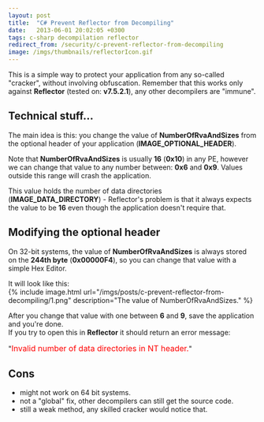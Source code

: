 ```yaml
---
layout: post
title:  "C# Prevent Reflector from Decompiling"
date:   2013-06-01 20:02:05 +0300
tags: c-sharp decompilation reflector
redirect_from: /security/c-prevent-reflector-from-decompiling
image: /imgs/thumbnails/reflectorIcon.gif
---
```


This is a simple way to protect your application from any so-called "cracker", without involving obfuscation. Remember that this works only against **Reflector** (tested on: **v7.5.2.1**), any other decompilers are "immune".

## Technical stuff...

The main idea is this: you change the value of **NumberOfRvaAndSizes** from the optional header of your application (**IMAGE_OPTIONAL_HEADER**).

Note that **NumberOfRvaAndSizes** is usually **16** (**0x10**) in any PE, however we can change that value to any number between: **0x6** and **0x9**. Values outside this range will crash the application.

This value holds the number of data directories (**IMAGE_DATA_DIRECTORY**) - Reflector's problem is that it always expects the value to be **16** even though the application doesn't require that.

## Modifying the optional header

On 32-bit systems, the value of **NumberOfRvaAndSizes** is always stored on the **244th byte** (**0x00000F4**), so you can change that value with a simple Hex Editor.

It will look like this:  
{% include image.html url="/imgs/posts/c-prevent-reflector-from-decompiling/1.png" description="The value of NumberOfRvaAndSizes." %}

After you change that value with one between **6** and **9**, save the application and you're done.  
If you try to open this in **Reflector** it should return an error message:

"<font color="red" size="3">Invalid number of data directories in NT header.</font>"

## Cons

- might not work on 64 bit systems.  
- not a "global" fix, other decompilers can still get the source code.  
- still a weak method, any skilled cracker would notice that.
